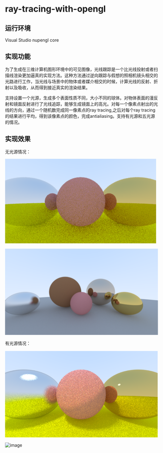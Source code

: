 # ray-tracing-with-opengl
## 运行环境
Visual Studio nupengl core
## 实现功能
为了生成在三维计算机图形环境中的可见图像，光线跟踪是一个比光线投射或者扫描线渲染更加逼真的实现方法。这种方法通过逆向跟踪与假想的照相机镜头相交的光路进行工作，当光线与场景中的物体或者媒介相交的时候，计算光线的反射、折射以及吸收，从而得到接近真实的渲染结果。

支持设置一个光源，生成多个表面性质不同，大小不同的球体。对物体表面的漫反射和镜面反射进行了光线追踪，能够生成镜面上的高光。对每一个像素点射出的光线的方向，通过一个随机数完成同一像素点的ray tracing,之后对每个ray tracing的结果进行平均，得到该像素点的颜色，完成antialiasing。支持有光源和五光源的情况。
## 实现效果
无光源情况：

![image](https://github.com/skylancer2019/ray-tracing-with-opengl/blob/main/pic/nolight1.png)

![image](https://github.com/skylancer2019/ray-tracing-with-opengl/blob/main/pic/nolight2.png)

有光源情况：

![image](https://github.com/skylancer2019/ray-tracing-with-opengl/blob/main/pic/light1.png)

![image](https://github.com/skylancer2019/ray-tracing-with-opengl/blob/main/pic/light2.png)
